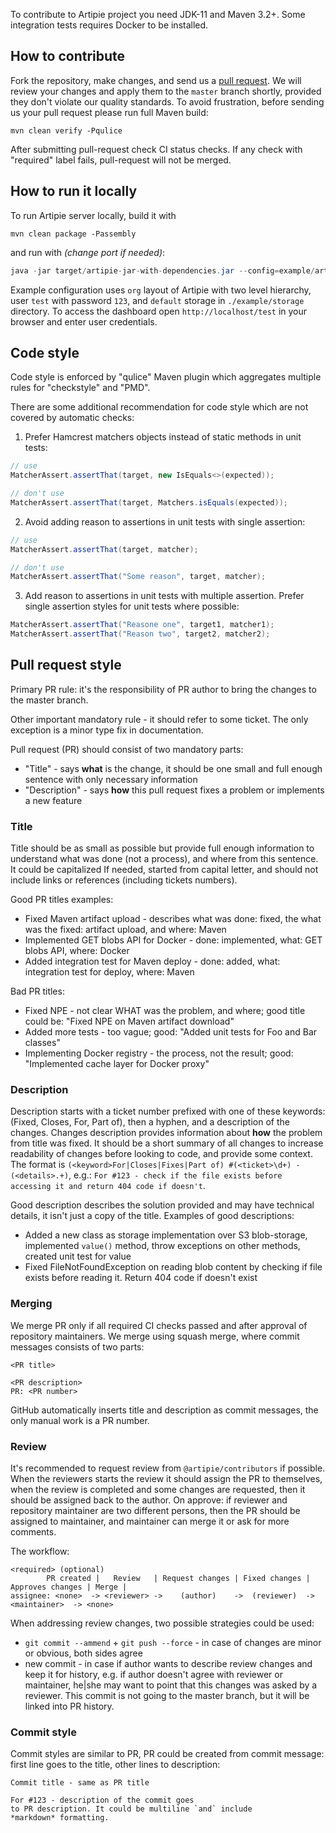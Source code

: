 To contribute to Artipie project you need JDK-11 and Maven 3.2+.
Some integration tests requires Docker to be installed.


## How to contribute

Fork the repository, make changes, and send us a
[pull request](#pull-request-style). We will review
your changes and apply them to the `master` branch shortly, provided
they don't violate our quality standards. To avoid frustration, before
sending us your pull request please run full Maven build:

```
mvn clean verify -Pqulice
```

After submitting pull-request check CI status checks. If any check with "required" label fails,
pull-request will not be merged.


## How to run it locally

To run Artipie server locally, build it with
```
mvn clean package -Passembly
```
and run with *(change port if needed)*:
```java
java -jar target/artipie-jar-with-dependencies.jar --config=example/artipie.yaml --port=8080
```
Example configuration uses `org` layout of Artipie with two level hierarchy,
user `test` with password `123`, and `default` storage in `./example/storage` directory.
To access the dashboard open `http://localhost/test` in your browser and enter user credentials.

## Code style

Code style is enforced by "qulice" Maven plugin which aggregates multiple rules for "checkstyle" and "PMD".

There are some additional recommendation for code style which are not covered by automatic checks:

1. Prefer Hamcrest matchers objects instead of static methods in unit tests:
```java
// use
MatcherAssert.assertThat(target, new IsEquals<>(expected));

// don't use
MatcherAssert.assertThat(target, Matchers.isEquals(expected));
```

2. Avoid adding reason to assertions in unit tests with single assertion:
```java
// use
MatcherAssert.assertThat(target, matcher);

// don't use
MatcherAssert.assertThat("Some reason", target, matcher);
```


3. Add reason to assertions in unit tests with multiple assertion. Prefer single assertion styles for unit tests where possible:
```java
MatcherAssert.assertThat("Reasone one", target1, matcher1);
MatcherAssert.assertThat("Reason two", target2, matcher2);
```

## Pull request style

Primary PR rule: it's the responsibility of PR author to bring the changes to the master branch.

Other important mandatory rule - it should refer to some ticket. The only exception is a minor type fix in documentation.

Pull request (PR) should consist of two mandatory parts:
 - "Title" - says **what** is the change, it should be one small and full enough sentence with only necessary information
 - "Description" - says **how** this pull request fixes a problem or implements a new feature

### Title

Title should be as small as possible but provide full enough information to understand what was done (not a process),
and where from this sentence.
It could be capitalized If needed, started from capital letter, and should not include links or references
(including tickets numbers).

Good PR titles examples:
 - Fixed Maven artifact upload - describes what was done: fixed, the what was the fixed: artifact upload, and where: Maven
 - Implemented GET blobs API for Docker - done: implemented, what: GET blobs API, where: Docker
 - Added integration test for Maven deploy - done: added, what: integration test for deploy, where: Maven

Bad PR titles:
 - Fixed NPE - not clear WHAT was the problem, and where; good title could be: "Fixed NPE on Maven artifact download"
 - Added more tests - too vague; good: "Added unit tests for Foo and Bar classes"
 - Implementing Docker registry - the process, not the result; good: "Implemented cache layer for Docker proxy"

### Description

Description starts with a ticket number prefixed with one of these keywords: (Fixed, Closes, For, Part of),
then a hyphen, and a description of the changes.
Changes description provides information about **how** the problem from title was fixed.
It should be a short summary of all changes to increase readability of changes before looking to code,
and provide some context. The format is
`(<keyword>For|Closes|Fixes|Part of) #(<ticket>\d+) - (<details>.+)`,
e.g.: `For #123 - check if the file exists before accessing it and return 404 code if doesn't`.

Good description describes the solution provided and may have technical details, it isn't just a copy of the title.
Examples of good descriptions:
 - Added a new class as storage implementation over S3 blob-storage, implemented `value()` method, throw exceptions on other methods, created unit test for value
 - Fixed FileNotFoundException on reading blob content by checking if file exists before reading it. Return 404 code if doesn't exist

### Merging

We merge PR only if all required CI checks passed and after approval of repository maintainers.
We merge using squash merge, where commit messages consists of two parts:
```
<PR title>

<PR description>
PR: <PR number>
```
GitHub automatically inserts title and description as commit messages, the only manual work is a PR number.

### Review

It's recommended to request review from `@artipie/contributors` if possible.
When the reviewers starts the review it should assign the PR to themselves,
when the review is completed and some changes are requested, then it should be assigned back to the author.
On approve: if reviewer and repository maintainer are two different persons,
then the PR should be assigned to maintainer, and maintainer can merge it or ask for more comments. 

The workflow:
```
<required> (optional)
        PR created |   Review   | Request changes | Fixed changes | Approves changes | Merge |
assignee: <none>  -> <reviewer> ->    (author)    ->  (reviewer)  ->   <maintainer>  -> <none>
```

When addressing review changes, two possible strategies could be used:
 - `git commit --ammend` + `git push --force` - in case of changes are minor or obvious, both sides agree
 - new commit - in case if author wants to describe review changes and keep it for history,
 e.g. if author doesn't agree with reviewer or maintainer, he|she may want to point that this changes was
 asked by a reviewer. This commit is not going to the master branch, but it will be linked into PR history.

### Commit style

Commit styles are similar to PR, PR could be created from commit message: first line goes to the title,
other lines to description:
```
Commit title - same as PR title

For #123 - description of the commit goes
to PR description. It could be multiline `and` include
*markdown* formatting.
```
